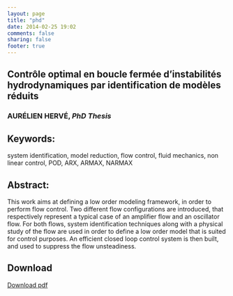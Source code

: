 ```yaml
---
layout: page
title: "phd"
date: 2014-02-25 19:02
comments: false
sharing: false
footer: true
---
```


## Contrôle optimal en boucle fermée d’instabilités hydrodynamiques par identification de modèles réduits

### AURÉLIEN HERVÉ, *PhD Thesis*

## Keywords:
system identification, model reduction, flow control, fluid mechanics, non
linear control, POD, ARX, ARMAX, NARMAX

## Abstract:
This work aims at defining a low order modeling framework, in order to perform flow
control. Two different flow configurations are introduced, that respectively represent a
typical case of an amplifier flow and an oscillator flow. For both flows, system identification
techniques along with a physical study of the flow are used in order to define a low order
model that is suited for control purposes. An efficient closed loop control system is then
built, and used to suppress the flow unsteadiness.

## Download
[Download pdf](https://github.com/aherve/publications/raw/master/2012/PhD/herve2012.pdf)
